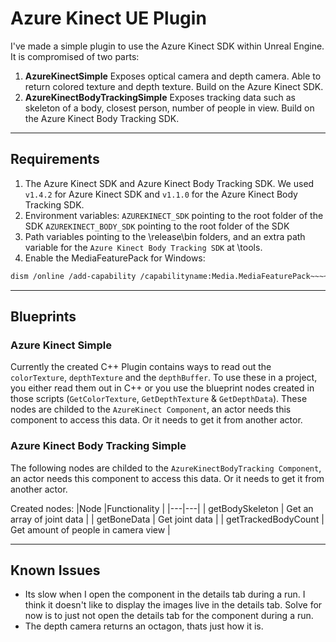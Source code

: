 # Azure Kinect UE Plugin
I've made a simple plugin to use the Azure Kinect SDK within Unreal Engine. It is compromised of two parts:
1. **AzureKinectSimple**
Exposes optical camera and depth camera. Able to return colored texture and depth texture. Build on the Azure Kinect SDK.
2. **AzureKinectBodyTrackingSimple**
Exposes tracking data such as skeleton of a body, closest person, number of people in view. Build on the Azure Kinect Body Tracking SDK.
---

## Requirements
1. The Azure Kinect SDK and Azure Kinect Body Tracking SDK.
We used `v1.4.2` for Azure Kinect SDK and `v1.1.0` for the Azure Kinect Body Tracking SDK.
2. Environment variables:
`AZUREKINECT_SDK` pointing to the root folder of the SDK
`AZUREKINECT_BODY_SDK` pointing to the root folder of the SDK
3. Path variables pointing to the \release\bin folders, and an extra path variable for the `Azure Kinect Body Tracking SDK` at \tools.
4. Enable the MediaFeaturePack for Windows:
```bash
dism /online /add-capability /capabilityname:Media.MediaFeaturePack~~~~0.0.1.0
```

---

## Blueprints
### Azure Kinect Simple
Currently the created C++ Plugin contains ways to read out the `colorTexture`, `depthTexture` and the `depthBuffer`. To use these in a project, you either read them out in C++ or you use the blueprint nodes created in those scripts (`GetColorTexture`, `GetDepthTexture` & `GetDepthData`).
These nodes are childed to the `AzureKinect Component`, an actor needs this component to access this data. Or it needs to get it from another actor.

### Azure Kinect Body Tracking Simple
The following nodes are childed to the `AzureKinectBodyTracking Component`, an actor needs this component to access this data. Or it needs to get it from another actor.

Created nodes:
|Node |Functionality |
|---|---|
| getBodySkeleton | Get an array of joint data |
| getBoneData | Get joint data |
| getTrackedBodyCount | Get amount of people in camera view |

---

## Known Issues
- Its slow when I open the component in the details tab during a run. I think it doesn't like to display the images live in the details tab. Solve for now is to just not open the details tab for the component during a run.
- The depth camera returns an octagon, thats just how it is.
